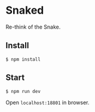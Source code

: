 # Snaked
Re-think of the Snake.

## Install
```
$ npm install
```

## Start
```
$ npm run dev
```
Open `localhost:18801` in browser.
